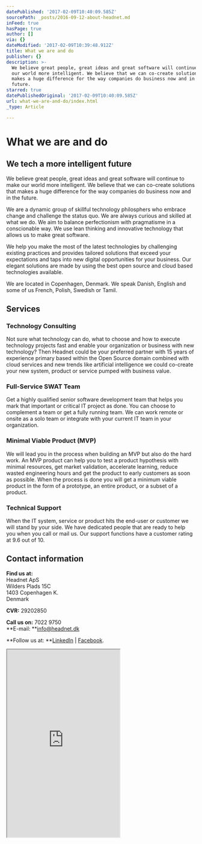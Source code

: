 ```yaml
---
datePublished: '2017-02-09T10:40:09.585Z'
sourcePath: _posts/2016-09-12-about-headnet.md
inFeed: true
hasPage: true
author: []
via: {}
dateModified: '2017-02-09T10:39:48.912Z'
title: What we are and do
publisher: {}
description: >-
  We believe great people, great ideas and great software will continue to make
  our world more intelligent. We believe that we can co-create solutions that
  makes a huge difference for the way companies do business now and in the
  future.
starred: true
datePublishedOriginal: '2017-02-09T10:40:09.585Z'
url: what-we-are-and-do/index.html
_type: Article

---
```

# What we are and do

## We tech a more intelligent future

We believe great people, great ideas and great software will continue to make our world more intelligent. We believe that we can co-create solutions that makes a huge difference for the way companies do business now and in the future.

We are a dynamic group of skillful technology philosphers who embrace change and challenge the status quo. We are always curious and skilled at what we do. We aim to balance perfectionism with pragmatisme in a conscionable way. We use lean thinking and innovative technology that allows us to make great software.

We help you make the most of the latest technologies by challenging existing practices and provides tailored solutions that exceed your expectations and taps into new digital opportunities for your business. Our elegant solutions are made by using the best open source and cloud based technologies available.

We are located in Copenhagen, Denmark. We speak Danish, English and some of us French, Polish, Swedish or Tamil.

## Services

### Technology Consulting

Not sure what technology can do, what to choose and how to execute technology projects fast and enable your organization or business with new technology? Then Headnet could be your preferred partner with 15 years of experience primary based within the Open Source domain combined with cloud services and new trends like artificial intelligence we could co-create your new system, product or service pumped with business value.

### Full-Service SWAT Team

Get a highly qualified senior software development team that helps you mark that important or critical IT project as done. You can choose to complement a team or get a fully running team. We can work remote or onsite as a solo team or integrate with your current IT team in your organization.

### Minimal Viable Product (MVP)

We will lead you in the process when building an MVP but also do the hard work. An MVP product can help you to test a product hypothesis with minimal resources, get market validation, accelerate learning, reduce wasted engineering hours and get the product to early customers as soon as possible. When the process is done you will get a minimum viable product in the form of a prototype, an entire product, or a subset of a product.

### Technical Support

When the IT system, service or product hits the end-user or customer we will stand by your side. We have dedicated people that are ready to help you when you call or mail us. Our support functions have a customer rating at 9.6 out of 10\.

## Contact information

**Find us at:**  
Headnet ApS  
Wilders Plads 15C  
1403 Copenhagen K.  
Denmark

**CVR:** 29202850

**Call us on:** 7022 9750  
**E-mail: **[info@headnet.dk][0]

**Follow us at: **[LinkedIn][1] | [Facebook][2].

<iframe src="https://the-grid.github.io/ed-userhtml/?g=eJx1VMFS2zAQvecrNj4QpzgyHaYXCHSg5NBDU6YwvWQyHSGtY4EjeaR1gqfw7105DjAwzSG7a73dffu09nQ4mcANSU_gCrgIrVVw5U1B8M1phMnkfDANypuazgfDorGKjLPpGP4OADbSA52yYwpICc5ga6x2W6Fj_vv4w_HTEyyWGQxJGGtoDB6p8RZiuHEPqOErbJzRkPZpytngKoSDA-hdgd47_-FBmuwGCNbUNRIYq6pGc0HaGoUiGY_hhPm-9DmD4VEGPAaJNVLpdOBHC0iMRkumaJMMEm5QmFX0yEv1EB2PASk6Gu-a7iiUbhttbWwX13KF0ZZcKVpXFJ2xCSz7hoVU5HzLDV-0xZ24sBfknejxF4W3p33QwyzXuPBetqL2jhy1NYpQxYGVrKpU-lWz5nnCOAMrGhtKloh7ZUyibkKZ2ujuaj5H85y96iEK52dSlelHkrTAJXd-mYRPuuyucOWkfjsa7bPiAMhEMnAZmF1XZOQxfuGYnR-SSqHQVKnFLVxJQh4_B277KSY6hminuomE8sjnswpjlCa7bU3GncIATkQpGJ8QPlJ-LzeyR3AZIbuF322A40ouBOfNykQ1E2mdbdeuCR00-AhMSqI6nOT5fegXmRdznfc7lidwyPwPIek8ip64j_kdF_uW9gqp5xwu21u5mss1vrJfHC3jRdXSM2DOryKva0BPl8h3gSnLZnuhTwfPKf91ZMTN_Pv19ez2z-_Zr5vvP-fcb3QkjsXn0R4QryQdFY-hvjN6u2lKNeLkab5_x6fxezCz-n9fg39BWkvY" height="500" style=""></iframe>



[0]: http://info@headnet.dk/ "info@headnet.dk"
[1]: https://www.linkedin.com/company/1130893?trk=tyah&trkInfo=clickedVertical%3Acompany%2Cidx%3A1-1-1%2CtarId%3A1436960512883%2Ctas%3Aheadnet "LinkedIn"
[2]: https://www.facebook.com/headnetdk "Facebook"